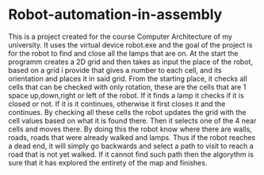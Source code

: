 # Robot-automation-in-assembly
This is a project created for the course Computer Architecture of my university.
It uses the virtual device robot.exe and the goal of the project is for the robot to find and close all the lamps that are on.
At the start the programm creates a 2D grid and then takes as input the place of the robot, based on a grid i provide that gives a number to each cell, and its orientation and places it in said grid.
From the starting place, it checks all cells that can be checked with only rotation, these are the cells that are 1 space up,down,right or left of the robot. If it finds a lamp it checks if it is closed or not. If it is it continues, otherwise it first closes it and the continues.
By checking all these cells the robot updates the grid with the cell values based on what it is found there. Then it selects one of the 4 near cells and moves there. 
By doing this the robot know where there are walls, roads, roads that were already walked and lamps. Thus if the robot reaches a dead end, it will simply go backwards and select a path to visit to reach a road that is not yet walked. If it cannot find such path then the algorythm is sure that it has explored the entirety of the map and finishes.
